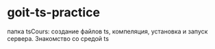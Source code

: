 # goit-ts-practice
папка tsCours: создание файлов ts, компеляция, установка и запуск сервера. Знакомство со средой ts
